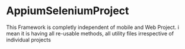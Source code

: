 # AppiumSeleniumProject
This Framework is completly independent of mobile and Web Project. i mean it is having all re-usable methods, all utility files irrespective of individual projects
